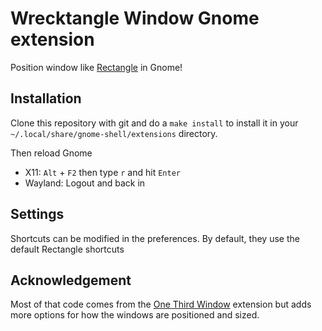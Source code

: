 # Wrecktangle Window Gnome extension

Position window like [Rectangle](https://rectangleapp.com/) in Gnome!

## Installation

Clone this repository with git and do a `make install` to install it 
in your `~/.local/share/gnome-shell/extensions` directory.

Then reload Gnome 
* X11: `Alt` + `F2` then type `r` and hit `Enter`
* Wayland: Logout and back in

## Settings

Shortcuts can be modified in the preferences. By default, they use the default Rectangle shortcuts

## Acknowledgement

Most of that code comes from the [One Third Window](https://github.com/chmouel/one-third-window-gnome-extension)
extension but adds more options for how the windows are positioned and sized.
